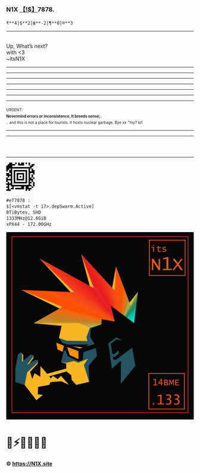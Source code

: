 ### N1X [【!$】](altindex.md)7878.
`₹**4|$**2|฿**-2|¶**0|®**3`  

---
<br>Up, What’s next?
<br>with <3
<br>~itsN1X
<hr><hr><hr><hr><hr><hr><hr><font size='1'>URGENT: <br><b>Nevermind errors or inconsistence, It breeds sense;.</b><br>.. and this is not a place for tourists. It hosts nuclear garbage. Bye xx ™my? lo1</font><hr><hr>
<html><header><title>Xe921 [§]://N1X.site || Xfolded by luser::itsN1X</title></header></html>

---
![](A1.png) 
```
#eT7878 : 
$[<vmstat -t 17>.depSwarm.Active]  
8TiBytes, SHD  
1333MHz@12.6GiB  
xPX44 - 172.00GHz
```
![](N1X.png)
# 🚀⚡️🔏📠📴🤗
#### © https://N1X.site
